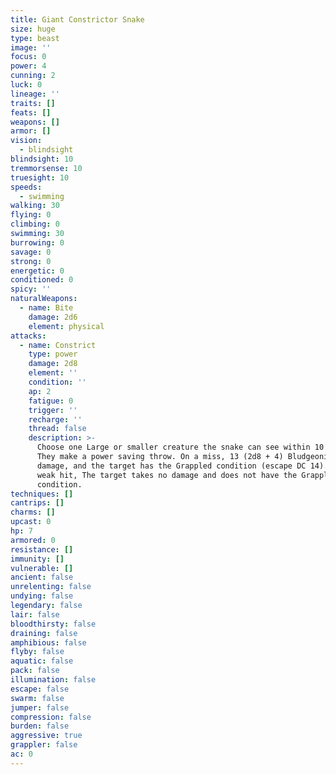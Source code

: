 ```yaml
---
title: Giant Constrictor Snake
size: huge
type: beast
image: ''
focus: 0
power: 4
cunning: 2
luck: 0
lineage: ''
traits: []
feats: []
weapons: []
armor: []
vision:
  - blindsight
blindsight: 10
tremmorsense: 10
truesight: 10
speeds:
  - swimming
walking: 30
flying: 0
climbing: 0
swimming: 30
burrowing: 0
savage: 0
strong: 0
energetic: 0
conditioned: 0
spicy: ''
naturalWeapons:
  - name: Bite
    damage: 2d6
    element: physical
attacks:
  - name: Constrict
    type: power
    damage: 2d8
    element: ''
    condition: ''
    ap: 2
    fatigue: 0
    trigger: ''
    recharge: ''
    thread: false
    description: >-
      Choose one Large or smaller creature the snake can see within 10 feet.
      They make a power saving throw. On a miss, 13 (2d8 + 4) Bludgeoning
      damage, and the target has the Grappled condition (escape DC 14). On a
      weak hit, The target takes no damage and does not have the Grappled
      condition.
techniques: []
cantrips: []
charms: []
upcast: 0
hp: 7
armored: 0
resistance: []
immunity: []
vulnerable: []
ancient: false
unrelenting: false
undying: false
legendary: false
lair: false
bloodthirsty: false
draining: false
amphibious: false
flyby: false
aquatic: false
pack: false
illumination: false
escape: false
swarm: false
jumper: false
compression: false
burden: false
aggressive: true
grappler: false
ac: 0
---
```


